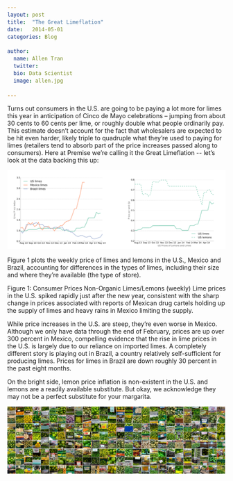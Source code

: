 ```yaml
---
layout: post
title:  "The Great Limeflation"
date:   2014-05-01
categories: Blog

author:
  name: Allen Tran
  twitter:
  bio: Data Scientist
  image: allen.jpg

---
```


Turns out consumers in the U.S. are going to be paying a lot more for limes this year in anticipation of Cinco de Mayo celebrations – jumping from about 30 cents to 60 cents per lime, or roughly double what people ordinarily pay. This estimate doesn’t account for the fact that wholesalers are expected to be hit even harder, likely triple to quadruple what they’re used to paying for limes (retailers tend to absorb part of the price increases passed along to consumers). Here at Premise we’re calling it the Great Limeflation -- let’s look at the data backing this up:

![Limes](/images/the-great-limeflation/limes.png)

Figure 1 plots the weekly price of limes and lemons in the U.S., Mexico and Brazil, accounting for differences in the types of limes, including their size and where they’re available (the type of store).

Figure 1: Consumer Prices Non-Organic Limes/Lemons (weekly)
Lime prices in the U.S. spiked rapidly just after the new year, consistent with the sharp change in prices associated with reports of Mexican drug cartels holding up the supply of limes and heavy rains in Mexico limiting the supply.

While price increases in the U.S. are steep, they’re even worse in Mexico. Although we only have data through the end of February, prices are up over 300 percent in Mexico, compelling evidence that the rise in lime prices in the U.S. is largely due to our reliance on imported limes. A completely different story is playing out in Brazil, a country relatively self-sufficient for producing limes. Prices for limes in Brazil are down roughly 30 percent in the past eight months.

On the bright side, lemon price inflation is non-existent in the U.S. and lemons are a readily available substitute. But okay, we acknowledge they may not be a perfect substitute for your margarita.

![Limes middle](/images/the-great-limeflation/limes-middle.jpg)